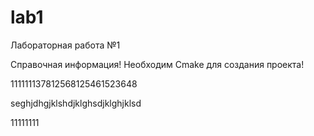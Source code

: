 # lab1
Лабораторная работа №1  

Справочная информация!
Необходим Cmake для создания проекта!

111111137812568125461523648

seghjdhgjklshdjklghsdjklghjklsd

11111111
